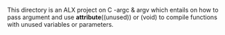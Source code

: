 This directory is an ALX project on C -argc & argv which entails on how to pass argument and use __attribute__((unused)) or (void) to compile functions with unused variables or parameters.
